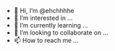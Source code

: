 - 👋 Hi, I’m @ehchhhhe
- 👀 I’m interested in ...
- 🌱 I’m currently learning ...
- 💞️ I’m looking to collaborate on ...
- 📫 How to reach me ...

<!---
ehchhhhe/ehchhhhe is a ✨ special ✨ repository because its `README.md` (this file) appears on your GitHub profile.
You can click the Preview link to take a look at your changes.
--->

